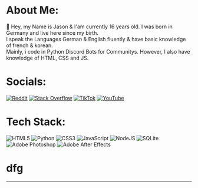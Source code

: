 # About Me:
👋 Hey, my Name is Jason & I'am currently 16 years old. I was born in Germany and live here since my birth.<br>I speak the Languages German & English fluently & have basic knowledge of french & korean.<br>Mainly, i code in Python Discord Bots for Communitys. However, I also have knowledge of HTML, CSS and JS.

# Socials:
[![Reddit](https://img.shields.io/badge/Reddit-%23FF4500.svg?logo=Reddit&logoColor=white)](https://reddit.com/user/just_jasxn) [![Stack Overflow](https://img.shields.io/badge/-Stackoverflow-FE7A16?logo=stack-overflow&logoColor=white)](https://stackoverflow.com/users/20842686) [![TikTok](https://img.shields.io/badge/TikTok-%23000000.svg?logo=TikTok&logoColor=white)](https://tiktok.com/@just.jasxn) [![YouTube](https://img.shields.io/badge/YouTube-%23FF0000.svg?logo=YouTube&logoColor=white)](https://youtube.com/c/UCiEnLkO854QXbqRukSFWXkw) 

# Tech Stack:
![HTML5](https://img.shields.io/badge/html5-%23E34F26.svg?style=for-the-badge&logo=html5&logoColor=white) ![Python](https://img.shields.io/badge/python-3670A0?style=for-the-badge&logo=python&logoColor=ffdd54) ![CSS3](https://img.shields.io/badge/css3-%231572B6.svg?style=for-the-badge&logo=css3&logoColor=white) ![JavaScript](https://img.shields.io/badge/javascript-%23323330.svg?style=for-the-badge&logo=javascript&logoColor=%23F7DF1E) ![NodeJS](https://img.shields.io/badge/node.js-6DA55F?style=for-the-badge&logo=node.js&logoColor=white) ![SQLite](https://img.shields.io/badge/sqlite-%2307405e.svg?style=for-the-badge&logo=sqlite&logoColor=white) ![Adobe Photoshop](https://img.shields.io/badge/adobephotoshop-%2331A8FF.svg?style=for-the-badge&logo=adobephotoshop&logoColor=white) ![Adobe After Effects](https://img.shields.io/badge/Adobe%20After%20Effects-9999FF.svg?style=for-the-badge&logo=Adobe%20After%20Effects&logoColor=white)


# dfg
---
